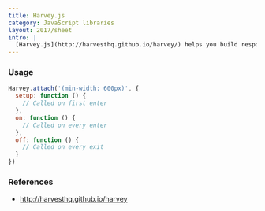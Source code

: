 ```yaml
---
title: Harvey.js
category: JavaScript libraries
layout: 2017/sheet
intro: |
  [Harvey.js](http://harvesthq.github.io/harvey/) helps you build responsive interfaces.
---
```


### Usage

```js
Harvey.attach('(min-width: 600px)', {
  setup: function () {
    // Called on first enter
  },
  on: function () {
    // Called on every enter
  },
  off: function () {
    // Called on every exit
  }
})
```

### References

* <http://harvesthq.github.io/harvey>
